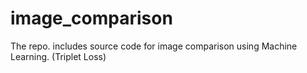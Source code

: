 # image_comparison
The repo. includes source code for image comparison using Machine Learning. (Triplet Loss)
